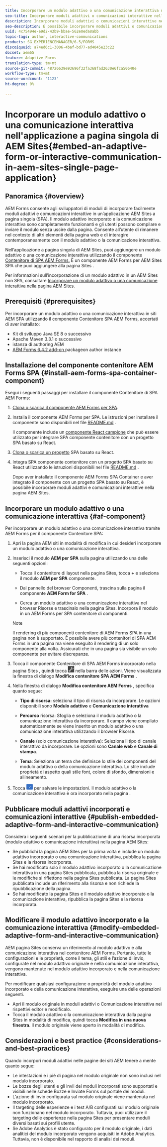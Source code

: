 ```yaml
---
title: Incorporare un modulo adattivo o una comunicazione interattiva nell’applicazione a pagina singola AEM Sites
seo-title: Incorporare moduli adattivi o comunicazioni interattive nelle pagine AEM Sites
description: Incorporare moduli adattivi o comunicazioni interattive nelle pagine AEM Sites. Gli utenti possono compilare e inviare i moduli senza uscire dalla pagina Sites.
seo-description: È possibile incorporare moduli adattivi o comunicazioni interattive nelle pagine di AEM Sites. Gli utenti possono compilare e inviare i moduli senza uscire dalla pagina Sites.
uuid: 4c75494e-e9d2-43b9-bbae-562e0eda8abb
topic-tags: author, interactive-communications
products: SG_EXPERIENCEMANAGER/6.5/FORMS
discoiquuid: a74ed6c1-3006-4baf-bd77-ad4045e23c22
docset: aem65
feature: Adaptive Forms
translation-type: tm+mt
source-git-commit: 48726639e93696f32fa368fad2630e6fca50640e
workflow-type: tm+mt
source-wordcount: '1123'
ht-degree: 0%

---
```



# Incorporare un modulo adattivo o una comunicazione interattiva nell&#39;applicazione a pagina singola di AEM Sites{#embed-an-adaptive-form-or-interactive-communication-in-aem-sites-single-page-application}

## Panoramica {#overview}

AEM Forms consente agli sviluppatori di moduli di incorporare facilmente moduli adattivi e comunicazioni interattive in un’applicazione AEM Sites a pagina singola (SPA). Il modulo adattivo incorporato e la comunicazione interattiva sono completamente funzionanti e gli utenti possono compilare e inviare il modulo senza uscire dalla pagina. Consente all’utente di rimanere nel contesto di altri elementi della pagina web e di interagire contemporaneamente con il modulo adattivo o la comunicazione interattiva.

Nell’applicazione a pagina singola di AEM Sites, puoi aggiungere un modulo adattivo o una comunicazione interattiva utilizzando il componente [Contenitore di SPA AEM Forms](../../forms/using/embed-adaptive-form-aem-sites-spa.md#af-component)[.](../../forms/using/embed-adaptive-form-aem-sites-spa.md#af-component) È un componente AEM Forms per AEM Sites SPA che puoi aggiungere alla pagina Sites .

Per informazioni sull’incorporazione di un modulo adattivo in un AEM Sites non SPA, consultare [Incorporare un modulo adattivo o una comunicazione interattiva nella pagina AEM Sites](/help/forms/using/embed-adaptive-form-aem-sites.md).

## Prerequisiti {#prerequisites}

Per incorporare un modulo adattivo o una comunicazione interattiva in siti AEM SPA utilizzando il componente Contenitore SPA AEM Forms, accertati di aver installato:

* Kit di sviluppo Java SE 8 o successivo
* Apache Maven 3.3.1 o successivo
* istanza di authoring AEM
* [AEM Forms 6.4.2 add-on ](https://helpx.adobe.com/it/aem-forms/kb/aem-forms-releases.html) packageon author instance

## Installazione del componente contenitore AEM Forms SPA {#install-aem-forms-spa-container-component}

Esegui i seguenti passaggi per installare il componente Contenitore di SPA AEM Forms:

1. [Clona o scarica il componente AEM Forms per SPA](https://github.com/Adobe-Marketing-Cloud/aem-forms/tree/master/forms-spa).
1. Installa il componente AEM Forms per SPA. Le istruzioni per installare il componente sono disponibili nel file [README.md](https://github.com/Adobe-Marketing-Cloud/aem-forms/tree/master/forms-spa#aem-form-component) .

   Il componente include un [componente React campione](https://github.com/Adobe-Marketing-Cloud/aem-forms/tree/master/forms-spa/react-component) che può essere utilizzato per integrare SPA componente contenitore con un progetto SPA basato su React.

1. [Clona o scarica un progetto](https://github.com/adobe/aem-sample-we-retail-journal) SPA basato su React.
1. Integra SPA componente contenitore con un progetto SPA basato su React utilizzando le istruzioni disponibili nel file [README.md](https://github.com/Adobe-Marketing-Cloud/aem-forms/tree/master/forms-spa/react-component#aem-form-react-component-for-spa---editor) .

   Dopo aver installato il componente AEM Forms SPA Container e aver integrato il componente con un progetto SPA basato su React, è possibile incorporare moduli adattivi e comunicazioni interattive nella pagina AEM Sites.

## Incorporare un modulo adattivo o una comunicazione interattiva {#af-component}

Per incorporare un modulo adattivo o una comunicazione interattiva tramite AEM Forms per il componente Contenitore SPA:

1. Apri la pagina AEM siti in modalità di modifica in cui desideri incorporare un modulo adattivo o una comunicazione interattiva.
1. Inserisci il modulo **AEM per SPA** sulla pagina utilizzando una delle seguenti opzioni:

   * Tocca il contenitore di layout nella pagina Sites, tocca **+** e seleziona il modulo **AEM per SPA** componente.

   * Dal pannello del browser Componenti, trascina sulla pagina il componente **AEM Form for SPA** .
   * Cerca un modulo adattivo o una comunicazione interattiva nel browser Risorse e trascinalo nella pagina Sites. Incorpora il modulo in un AEM Forms per SPA contenitore di componenti.

   >[!NOTE]
   >
   >Il rendering di più componenti contenitore di AEM Forms SPA in una pagina non è supportato. È possibile avere più contenitori di SPA AEM Forms in una pagina ma viene eseguito il rendering di un solo componente alla volta. Assicurati che in una pagina sia visibile un solo componente per evitare discrepanze.

1. Tocca il componente Contenitore di SPA AEM Forms incorporato nella pagina Sites , quindi tocca ![settings_icon](assets/settings_icon.png) nella barra delle azioni. Viene visualizzata la finestra di dialogo **Modifica contenitore SPA AEM Forms** .
1. Nella finestra di dialogo **Modifica contenitore AEM Forms** , specifica quanto segue:

   * **Tipo di risorsa:** seleziona il tipo di risorsa da incorporare. Le opzioni disponibili sono **Modulo adattivo** e **Comunicazione interattiva**

   * **Percorso** risorsa: Sfoglia e seleziona il modulo adattivo o la comunicazione interattiva da incorporare. Il campo viene compilato automaticamente se viene inserito un modulo adattivo o una comunicazione interattiva utilizzando il browser Risorse.
   * **Canale**  (solo comunicazione interattiva): Seleziona il tipo di canale interattivo da incorporare. Le opzioni sono **Canale web** e **Canale di stampa**.

   * **Tema**: Seleziona un tema che definisce lo stile dei componenti del modulo adattivo o della comunicazione interattiva. Lo stile include proprietà di aspetto quali stile font, colore di sfondo, dimensioni e allineamento.

1. Tocca ![done_icon](assets/done_icon.png) per salvare le impostazioni. Il modulo adattivo o la comunicazione interattiva è ora incorporato nella pagina .

## Pubblicare moduli adattivi incorporati e comunicazioni interattive {#publish-embedded-adaptive-form-and-interactive-communication}

Considera i seguenti scenari per la pubblicazione di una risorsa incorporata (modulo adattivo o comunicazione interattiva) nella pagina AEM Sites:

* Se pubblichi la pagina AEM Sites per la prima volta e include un modulo adattivo incorporato o una comunicazione interattiva, pubblica la pagina Sites e la risorsa incorporata.
* Se hai modificato solo il modulo adattivo incorporato o la comunicazione interattiva in una pagina Sites pubblicata, pubblica la risorsa originale e le modifiche si riflettono nella pagina Sites pubblicata. La pagina Sites pubblicata include un riferimento alla risorsa e non richiede la ripubblicazione della pagina.
* Se hai modificato la pagina Sites e il modulo adattivo incorporato o la comunicazione interattiva, ripubblica la pagina Sites e la risorsa incorporata.

## Modificare il modulo adattivo incorporato e la comunicazione interattiva {#modify-embedded-adaptive-form-and-interactive-communication}

AEM pagina Sites conserva un riferimento al modulo adattivo e alla comunicazione interattiva nel contenitore AEM Forms. Pertanto, tutte le configurazioni e le proprietà, come il tema, gli stili e l’azione di invio, configurate nel modulo adattivo originale e nella comunicazione interattiva, vengono mantenute nel modulo adattivo incorporato e nella comunicazione interattiva.

Per modificare qualsiasi configurazione o proprietà del modulo adattivo incorporato e della comunicazione interattiva, eseguire una delle operazioni seguenti.

* Apri il modulo originale in moduli adattivi o Comunicazione interattiva nei rispettivi editor e modificalo.
* Tocca il modulo adattivo o la comunicazione interattiva dalla pagina Sites in modalità di modifica, quindi tocca **Modifica in una nuova finestra**. Il modulo originale viene aperto in modalità di modifica.

## Considerazioni e best practice {#considerations-and-best-practices}

Quando incorpori moduli adattivi nelle pagine dei siti AEM tenere a mente quanto segue:

* Le intestazioni e i piè di pagina nel modulo originale non sono inclusi nel modulo incorporato.
* Le bozze degli utenti e gli invii dei moduli incorporati sono supportati e visibili nelle schede Bozze e Inviate Forms sul portale dei moduli.
* L’azione di invio configurata sul modulo originale viene mantenuta nel modulo incorporato.
* Il targeting delle esperienze e i test A/B configurati sul modulo originale non funzionano nel modulo incorporato. Tuttavia, puoi utilizzare il targeting delle esperienze nella pagina Sites per presentare moduli diversi basati sui profili utente.
* Se Adobe Analytics è stato configurato per il modulo originale, i dati analitici del modulo incorporato vengono acquisiti in Adobe Analytics. Tuttavia, non è disponibile nel rapporto di analisi dei moduli.

